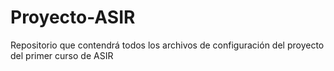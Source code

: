 # Proyecto-ASIR
Repositorio que contendrá todos los archivos de configuración del proyecto del primer curso de ASIR
